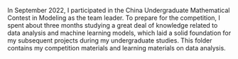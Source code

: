 In September 2022, I participated in the China Undergraduate Mathematical Contest in Modeling as the team leader. To prepare for the competition, I spent about three months studying a great deal of knowledge related to data analysis and machine learning models, which laid a solid foundation for my subsequent projects during my undergraduate studies. This folder contains my competition materials and learning materials on data analysis.
